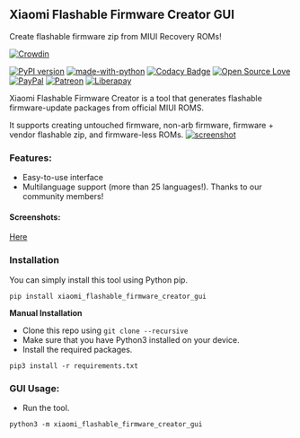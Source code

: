 ## Xiaomi Flashable Firmware Creator GUI

Create flashable firmware zip from MIUI Recovery ROMs!

[![Crowdin](https://badges.crowdin.net/mi-flashable-firmware-creator/localized.svg)](https://crowdin.com/project/mi-flashable-firmware-creator)

[![PyPI version](https://badge.fury.io/py/xiaomi-flashable-firmware-creator-gui.svg)](https://pypi.org/project/xiaomi-flashable-firmware-creator-gui/)
[![made-with-python](https://img.shields.io/badge/Made%20with-Python%203-3776AB?style=flat\&labelColor=3776AB\&logo=python\&logoColor=white\&link=https://www.python.org/)](https://www.python.org/)
[![Codacy Badge](https://app.codacy.com/project/badge/Grade/9c1f6cee01b74ef8a2fd0f0c787596a8)](https://www.codacy.com/gh/XiaomiFirmwareUpdater/xiaomi-flashable-firmware-creator.py/dashboard?utm_source=github.com\&utm_medium=referral\&utm_content=XiaomiFirmwareUpdater/xiaomi-flashable-firmware-creator.py\&utm_campaign=Badge_Grade)
[![Open Source Love](https://badges.frapsoft.com/os/v3/open-source.svg?v=103)](#) <br />
[![PayPal](https://img.shields.io/badge/PayPal-Donate-00457C?style=flat\&labelColor=00457C\&logo=PayPal\&logoColor=white\&link=https://www.paypal.me/yshalsager)](https://www.paypal.me/yshalsager)
[![Patreon](https://img.shields.io/badge/Patreon-Support-F96854?style=flat\&labelColor=F96854\&logo=Patreon\&logoColor=white\&link=https://www.paypal.me/yshalsager)](https://www.paypal.me/yshalsager)
[![Liberapay](https://img.shields.io/badge/Liberapay-Support-F6C915?style=flat\&labelColor=F6C915\&logo=Liberapay\&logoColor=white\&link=https://liberapay.com/yshalsager)](https://liberapay.com/yshalsager)

Xiaomi Flashable Firmware Creator is a tool that generates flashable firmware-update packages from official MIUI ROMS.

It supports creating untouched firmware, non-arb firmware, firmware + vendor flashable zip, and firmware-less ROMs.
[![screenshot](https://raw.githubusercontent.com/XiaomiFirmwareUpdater/xiaomi-flashable-firmware-creator-gui/master/screenshots/1.png)](https://xiaomifirmwareupdater.com/projects/xiaomi-flashable-firmware-creator/)

### Features:

*   Easy-to-use interface
*   Multilanguage support (more than 25 languages!). Thanks to our community members!

#### Screenshots:

[Here](https://github.com/XiaomiFirmwareUpdater/xiaomi-flashable-firmware-creator-gui/tree/master/screenshots)

### Installation

You can simply install this tool using Python pip.

```shell script
pip install xiaomi_flashable_firmware_creator_gui
```

**Manual Installation**

*   Clone this repo using `git clone --recursive`
*   Make sure that you have Python3 installed on your device.
*   Install the required packages.

```shell script
pip3 install -r requirements.txt
```

### GUI Usage:

*   Run the tool.

```shell script
python3 -m xiaomi_flashable_firmware_creator_gui
```
